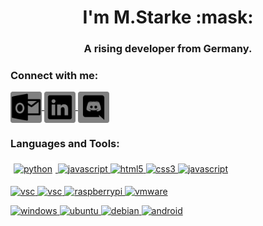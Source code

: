 <h1 align="center">I'm M.Starke :mask:</h1>
<h3 align="center">A rising developer from Germany.</h3>
<h3 align="left">Connect with me:</h3>
<p align="left">
    <a href="mailto:mstarke@bbw-fi.de" target="blank">
        <img align="center" src="https://github.com/mstarke-ae/mstarke-ae/blob/main/images/outlook.png" alt="outlook" height="50" />
    </a>
    <a href="https://linkedin.com/in/mstarke-ae" target="blank">
        <img align="center" src="https://github.com/mstarke-ae/mstarke-ae/blob/main/images/linkedin.png" alt="linkedin" height="50" />
    </a>
    <a href="https://discord.gg/JgbAXvS" target="blank">
        <img align="center" src="https://github.com/mstarke-ae/mstarke-ae/blob/main/images/discord.png" alt="discord" height="50" />
    </a>
</p>

<h3 align="left">Languages and Tools:</h3>

<p align="left">
    <a href="https://www.python.org" target="_blank">
        <img src="https://cdn.jsdelivr.net/npm/simple-icons@4.5.0/icons/python.svg" alt="python" height="30" width="40" style="border:5px solid #FFFFFF" />
    </a>
        <a href="https://www.w3schools.com/js" target="_blank">
        <img src="https://cdn.jsdelivr.net/npm/simple-icons@4.5.0/icons/javascript.svg" alt="javascript" height="30" width="40" />
    </a>
    <a href="https://www.w3schools.com/html/" target="_blank">
        <img src="https://cdn.jsdelivr.net/npm/simple-icons@4.5.0/icons/html5.svg" alt="html5" height="30" width="40" />
    </a>
    <a href="https://www.w3schools.com/css/" target="_blank">
        <img src="https://cdn.jsdelivr.net/npm/simple-icons@4.5.0/icons/css3.svg" alt="css3" height="30" width="40" />
    </a>
    <a href="https://www.w3schools.com/php" target="_blank">
        <img src="https://cdn.jsdelivr.net/npm/simple-icons@4.5.0/icons/php.svg" alt="javascript" height="30" width="40" />
    </a>
</p>
<p align="left">
    <a href="https://www.jetbrains.com/pycharm/" target="_blank">
        <img src="https://cdn.jsdelivr.net/npm/simple-icons@4.5.0/icons/pycharm.svg" alt="vsc" height="30" width="40" />
    </a>
    <a href="https://code.visualstudio.com/" target="_blank">
        <img src="https://cdn.jsdelivr.net/npm/simple-icons@4.5.0/icons/visualstudiocode.svg" alt="vsc" height="30" width="40" />
    </a>
    <a href="https://www.raspberrypi.org/" target="_blank">
        <img src="https://cdn.jsdelivr.net/npm/simple-icons@4.5.0/icons/raspberrypi.svg" alt="raspberrypi" height="30" width="40" />
    </a>
    <a href="https://www.vmware.com/" target="_blank">
        <img src="https://cdn.jsdelivr.net/npm/simple-icons@4.5.0/icons/vmware.svg" alt="vmware" height="30" width="40" />
    </a>
</p>
<p align="left">
    <a href="https://www.microsoft.com/" target="_blank">
        <img src="https://cdn.jsdelivr.net/npm/simple-icons@4.5.0/icons/windows.svg" alt="windows" height="30" width="40" />
    </a>
    <a href="https://ubuntu.com/" target="_blank">
        <img src="https://cdn.jsdelivr.net/npm/simple-icons@4.5.0/icons/ubuntu.svg" alt="ubuntu" height="30" width="40" />
    </a>
    <a href="https://www.debian.org/" target="_blank">
        <img src="https://cdn.jsdelivr.net/npm/simple-icons@4.5.0/icons/debian.svg" alt="debian" height="30" width="40" />
    </a>
    <a href="https://www.android.com/" target="_blank">
        <img src="https://cdn.jsdelivr.net/npm/simple-icons@4.5.0/icons/android.svg" alt="android" height="30" width="40" />
    </a>

</p>
